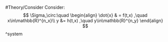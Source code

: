 #Theory/Consider
Consider:
$$
\Sigma_\circ:\quad
\begin{align}
\dot{x} & = f(t,x) ,\quad x\in\mathbb{R}^{n_x}\\
y &= h(t,x) ,\quad y\in\mathbb{R}^{n_y}
\end{align}
$$
^system